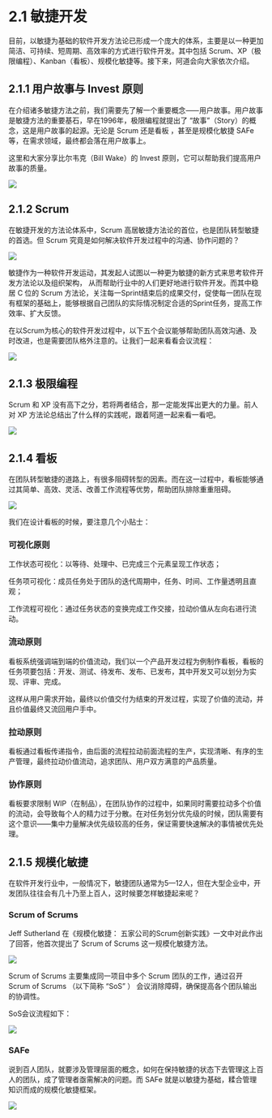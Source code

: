 # 2.1 敏捷开发

目前，以敏捷为基础的软件开发方法论已形成一个庞大的体系，主要是以一种更加简洁、可持续、短周期、高效率的方式进行软件开发。其中包括 Scrum、XP（极限编程）、Kanban（看板）、规模化敏捷等。接下来，阿道会向大家依次介绍。

## 2.1.1 用户故事与 Invest 原则

在介绍诸多敏捷方法之前，我们需要先了解一个重要概念⸺用户故事。用户故事是敏捷方法的重要基石，早在1996年，极限编程就提出了 “故事”（Story）的概念，这是用户故事的起源。无论是 Scrum 还是看板 ，甚至是规模化敏捷 SAFe 等，在需求领域，最终都会落在用户故事上。

这里和大家分享比尔韦克（Bill Wake）的 Invest 原则，它可以帮助我们提高用户故事的质量。

![](../images/method-agile-001.png)

## 2.1.2 Scrum

在敏捷开发的方法论体系中，Scrum 高居敏捷方法论的首位，也是团队转型敏捷的首选。但 Scrum 究竟是如何解决软件开发过程中的沟通、协作问题的？

![](../images/method-agile-002.png)

敏捷作为一种软件开发运动，其发起人试图以一种更为敏捷的新方式来思考软件开发方法论以及组织架构， 从而帮助行业中的人们更好地进行软件开发。而其中稳居 C 位的 Scrum 方法论，关注每一Sprint结束后的成果交付，促使每一团队在现有框架的基础上，能够根据自己团队的实际情况制定合适的Sprint任务，提高工作效率、扩大反馈。

在以Scrum为核心的软件开发过程中，以下五个会议能够帮助团队高效沟通、及时改进，也是需要团队格外注意的。让我们一起来看看会议流程：

![](../images/method-agile-003.png)

## 2.1.3 极限编程

Scrum 和 XP 没有高下之分，若将两者结合，那一定能发挥出更大的力量。前人对 XP 方法论总结出了什么样的实践呢，跟着阿道一起来看一看吧。



![](../images/method-agile-004.png)

## 2.1.4 看板

在团队转型敏捷的道路上，有很多阻碍转型的因素。而在这一过程中，看板能够通过其简单、高效、灵活、改善工作流程等优势，帮助团队排除重重阻碍。

![](../images/method-agile-005.png)

我们在设计看板的时候，要注意几个小贴士：

### 可视化原则

工作状态可视化：以等待、处理中、已完成三个元素呈现工作状态；

任务项可视化：成员任务处于团队的迭代周期中，任务、时间、工作量透明且直观；

工作流程可视化：通过任务状态的变换完成工作交接，拉动价值从左向右进行流动。

### 流动原则

看板系统强调端到端的价值流动，我们以一个产品开发过程为例制作看板，看板的任务项要包括：开发、测试、待发布、发布、已发布，其中开发又可以划分为实现、评审、完成。

这样从用户需求开始，最终以价值交付为结束的开发过程，实现了价值的流动，并且价值最终又流回用户手中。

### 拉动原则

看板通过看板传递指令，由后面的流程拉动前面流程的生产，实现清晰、有序的生产管理，最终拉动价值流动，追求团队、用户双方满意的产品质量。

### 协作原则

看板要求限制 WIP（在制品），在团队协作的过程中，如果同时需要拉动多个价值的流动，会导致每个人的精力过于分散。在对任务划分优先级的时候，团队需要有这个意识——集中力量解决优先级较高的任务，保证需要快速解决的事情被优先处理。

## 2.1.5 规模化敏捷

在软件开发行业中，一般情况下，敏捷团队通常为5—12人，但在大型企业中，开发团队往往会有几十乃至上百人，这时候要怎样敏捷起来呢？

### Scrum of Scrums

Jeff Sutherland 在《规模化敏捷： 五家公司的Scrum创新实践》一文中对此作出了回答，他首次提出了 Scrum of Scrums 这一规模化敏捷方法。

![](../images/method-agile-006.png)

Scrum of Scrums 主要集成同一项目中多个 Scrum 团队的工作，通过召开 Scrum of Scrums （以下简称 “SoS” ） 会议消除障碍，确保提高各个团队输出的协调性。

SoS会议流程如下：

![](../images/method-agile-007.png)

### SAFe

说到百人团队，就要涉及管理层面的概念，如何在保持敏捷的状态下去管理这上百人的团队，成了管理者亟需解决的问题。而 SAFe 就是以敏捷为基础，糅合管理知识而成的规模化敏捷框架。

![](../images/method-agile-008.png)